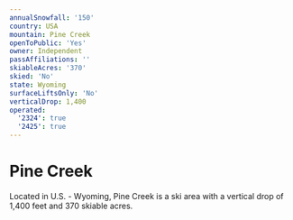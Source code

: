 ```yaml
---
annualSnowfall: '150'
country: USA
mountain: Pine Creek
openToPublic: 'Yes'
owner: Independent
passAffiliations: ''
skiableAcres: '370'
skied: 'No'
state: Wyoming
surfaceLiftsOnly: 'No'
verticalDrop: 1,400
operated:
  '2324': true
  '2425': true
---
```



# Pine Creek

Located in U.S. - Wyoming, Pine Creek is a ski area with a vertical drop of 1,400 feet and 370 skiable acres.
